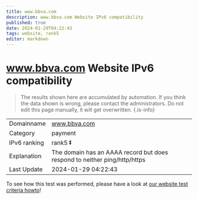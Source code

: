 ```yaml
---
title: www.bbva.com
description: www.bbva.com Website IPv6 compatibility
published: true
date: 2024-01-29T04:22:43
tags: website, rank5
editor: markdown
---
```


# www.bbva.com Website IPv6 compatibility

> The results shown here are accumulated by automation. If you think the data shown is wrong, please contact the administrators. 
> Do not edit this page manually, it will get overwritten.
{.is-info}


|   |   |
| - | - |
| Domainname | www.bbva.com
| Category | payment |
| IPv6 ranking | rank5 :arrow_double_down: |
| Explanation | The domain has an AAAA record but does respond to neither ping/http/https |
| Last Update | 2024-01-29 04:22:43 |

To see how this test was performed, please have a look at [our website test criteria howto](/howto/testcriteria/website)!

